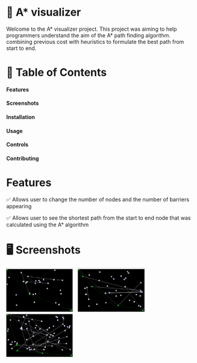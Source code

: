 # 📌 A* visualizer

Welcome to the A* visualizer project. This project was aiming to help programmers understand the aim of the A* path finding algorithm. combining previous cost with heuristics to formulate the best path from start to end.

# 📖 Table of Contents
####  Features
####  Screenshots
####  Installation
####  Usage
####  Controls
####  Contributing

# Features
✅ Allows user to change the number of nodes and the number of barriers appearing

✅ Allows user to see the shortest path from the start to end node that was calculated using the A* algorithm

# 🖥️ Screenshots
<p float="left">
<img src="https://github.com/profadham/Astar-visualizer/blob/4bbbe64b4045a75d2ea3d2471750b089faca9e58/11.png" alt="Screenshot" width="35%", style = "margin-right: 10px"/>
<img src="https://github.com/profadham/Astar-visualizer/blob/4bbbe64b4045a75d2ea3d2471750b089faca9e58/33.png" alt="Screenshot" width="35%"/>
<img src="https://github.com/profadham/Astar-visualizer/blob/4bbbe64b4045a75d2ea3d2471750b089faca9e58/55.png" alt="Screenshot" width="35%"/>
</p>
